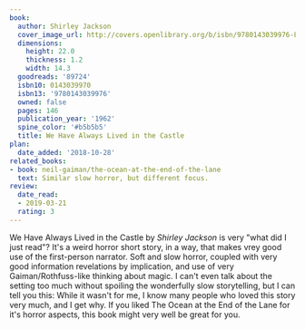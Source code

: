 ```yaml
---
book:
  author: Shirley Jackson
  cover_image_url: http://covers.openlibrary.org/b/isbn/9780143039976-L.jpg
  dimensions:
    height: 22.0
    thickness: 1.2
    width: 14.3
  goodreads: '89724'
  isbn10: 0143039970
  isbn13: '9780143039976'
  owned: false
  pages: 146
  publication_year: '1962'
  spine_color: '#b5b5b5'
  title: We Have Always Lived in the Castle
plan:
  date_added: '2018-10-28'
related_books:
- book: neil-gaiman/the-ocean-at-the-end-of-the-lane
  text: Similar slow horror, but different focus.
review:
  date_read:
  - 2019-03-21
  rating: 3
---
```


We Have Always Lived in the Castle by *Shirley Jackson* is very "what did I just read"? It's a weird horror short story,
in a way, that makes vrey good use of the first-person narrator. Soft and slow horror, coupled with very good
information revelations by implication, and use of very Gaiman/Rothfuss-like thinking about magic. I can't even talk
about the setting too much without spoiling the wonderfully slow storytelling, but I can tell you this: While it wasn't
for me, I know many people who loved this story very much, and I get why. If you liked The Ocean at the End of the Lane
for it's horror aspects, this book might very well be great for you.
